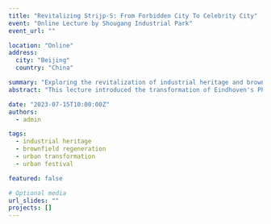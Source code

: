 ```yaml
---
title: "Revitalizing Strijp-S: From Forbidden City To Celebrity City"
event: "Online Lecture by Shougang Industrial Park"
event_url: ""

location: "Online"
address:
  city: "Beijing"
  country: "China"

summary: "Exploring the revitalization of industrial heritage and brownfield regeneration, with insights from Eindhoven's Philips Industrial Park transformation."
abstract: "This lecture introduced the transformation of Eindhoven's Philips Industrial Park in the Netherlands, focusing on how cultivating urban festivals and events can drive spatial regeneration. The event shared practical insights relevant to the revitalization of industrial heritage and brownfield redevelopment, with a special invitation from Shougang Industrial Park in Beijing."

date: "2023-07-15T10:00:00Z"
authors:
  - admin

tags:
  - industrial heritage
  - brownfield regeneration
  - urban transformation
  - urban festival

featured: false

# Optional media
url_slides: ""
projects: []
---
```

